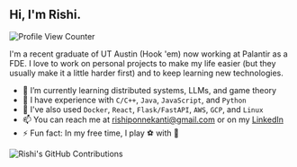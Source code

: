 ## Hi, I'm Rishi.
![Profile View Counter](https://komarev.com/ghpvc/?username=JimothyGreene&color=blue&label=Profile+Views)

I'm a recent graduate of UT Austin (Hook 'em) now working at Palantir as a FDE. I love to work on personal projects to make my life easier (but they usually make it a little harder first) and to keep learning new technologies.

- 🌱 I’m currently learning distributed systems, LLMs, and game theory
- :book: I have experience with `C/C++`, `Java`, `JavaScript`, and `Python`
- :hammer: I've also used `Docker`, `React`, `Flask/FastAPI`, `AWS`, `GCP`, and `Linux`
- 📫 You can reach me at rishiponnekanti@gmail.com or on my [LinkedIn](https://www.linkedin.com/in/rishiponnekanti/)
- ⚡ Fun fact: In my free time, I play :soccer: with :car:

![Rishi's GitHub Contributions](https://github-readme-stats.vercel.app/api?username=JimothyGreene&show_icons=true&hide_border=true&count_private=true&hide=stars)
